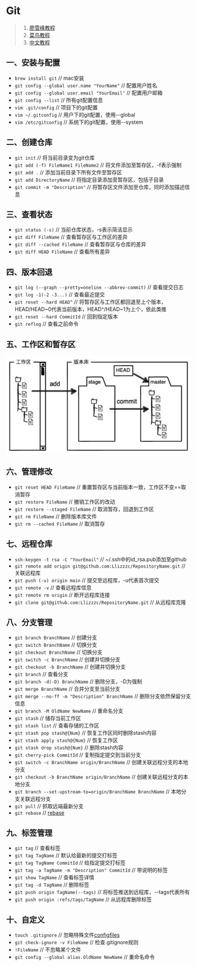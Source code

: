 # Git
>1. [廖雪峰教程](https://www.liaoxuefeng.com/wiki/896043488029600/896067008724000 "git")
>2. [菜鸟教程](https://www.runoob.com/git/git-tutorial.html "git")
>3. [中文教程](http://gitbook.liuhui998.com/index.html "git")

## 一、安装与配置
+ `brew install git`	// mac安装
+ `git config --global user.name "YourName"`	// 配置用户姓名
+ `git config --global user.email "YourEmail"`	// 配置用户邮箱
+ `git config --list`	// 所有git配置信息
+ `vim .git/config`	// 项目下的git配置
+ `vim ~/.gitconfig`	// 用户下的git配置，使用--global
+ `vim /etc/gitconfig`	// 系统下的git配置，使用--system

## 二、创建仓库
+ `git init`	// 将当前目录变为git仓库
+ `git add (-f) FileName1 FileName2`	// 将文件添加至暂存区，-f表示强制
+ `git add .`	// 添加当前目录下所有文件至暂存区
+ `git add DirectoryName`	// 将指定目录添加至暂存区，包括子目录
+ `git commit -m "Description"`	// 将暂存区文件添加至仓库，同时添加描述信息

## 三、查看状态
+ `git status (-s)`	// 当前仓库状态，-s表示简洁显示
+ `git diff FileName`	// 查看暂存区与工作区的差异
+ `git diff --cached FileName`	// 查看暂存区与仓库的差异
+ `git diff HEAD FileName`	// 查看所有差异

## 四、版本回退
+ `git log (--graph --pretty=oneline --abbrev-commit)`	// 查看提交日志
+ `git log -1(-2 -3...)`	// 查看最近提交
+ `git reset --hard HEAD^`	// 将暂存区与工作区都回退至上个版本，HEAD/HEAD\~0代表当前版本，HEAD^/HEAD\~1为上个，依此类推
+ `git reset --hard CommitId`	// 回到指定版本
+ `git reflog`	// 查看之前命令

## 五、工作区和暂存区
![Working Directory and Repository](./img/01.png)

## 六、管理修改
+ `git reset HEAD FileName`	// 重置暂存区与当前版本一致，工作区不变==取消暂存
+ `git restore FileName`	// 撤销工作区的改动
+ `git restore --staged FileName`	// 取消暂存，回退到工作区
+ `git rm FileName`	// 删除版本库文件
+ `git rm --cached FileName`	// 取消暂存

## 七、远程仓库
+ `ssh-keygen -t rsa -C "YourEmail"`	// ~/.ssh中的id_rsa.pub添加至github
+ `git remote add origin git@github.com:Llizzzc/RepositoryName.git`	// 关联远程库
+ `git push (-u) origin main`	// 提交至远程库，-u代表首次提交
+ `git remote -v`	// 查看远程库信息
+ `git remote rm origin`	// 断开远程库连接
+ `git clone git@github.com:Llizzzc/RepositoryName.git`	// 从远程库克隆

## 八、分支管理
+ `git branch BranchName`	// 创建分支
+ `git switch BranchName`	// 切换分支 
+ `git checkout BranchName`	// 切换分支
+ `git switch -c BranchName`	// 创建并切换分支
+ `git checkout -b BranchName`	// 创建并切换分支
+ `git branch`	// 查看分支
+ `git branch -d(-D) BranchName`	// 删除分支，-D为强制
+ `git merge BranchName`	// 合并分支至当前分支
+ `git merge --no-ff -m "Description" BranchName`	// 删除分支依然保留分支信息
+ `git branch -M OldName NewName`	// 重命名分支
+ `git stash`	// 储存当前工作区
+ `git stash list`	// 查看存储的工作区
+ `git stash pop stash@{Num}`	// 恢复工作区同时删除stash内容
+ `git stash apply stash@{Num}`	// 恢复工作区
+ `git stash drop stash@{Num}`	// 删除stash内容
+ `git cherry-pick CommitId`	// 复制指定提交到当前分支
+ `git switch -c BranchName origin/BranchName`	// 创建关联远程分支的本地分支
+ `git checkout -b BranchName origin/BranchName`	// 创建关联远程分支的本地分支
+ `git branch --set-upstream-to=origin/BranchName BranchName`	// 本地分支关联远程分支
+ `git pull`	// 抓取远端最新分支
+ `git rebase`	// [rebase](http://gitbook.liuhui998.com/4_2.html "rebase")

## 九、标签管理
+ `git tag`	// 查看标签
+ `git tag TagName` // 默认给最新的提交打标签
+ `git tag TagName CommitId` // 给指定提交打标签
+ `git tag -a TagName -m "Description" CommitId`	// 带说明的标签
+ `git show TagName`	// 查看标签详情
+ `git tag -d TagName`	// 删除标签
+ `git push origin TagName(--tags)`	// 将标签推送到远程库，--tags代表所有
+ `git push origin :refs/tags/TagName`	// 从远程库删除标签

## 十、自定义
+ `touch .gitignore`	// 忽略特殊文件[configfiles](https://github.com/github/gitignore "configfiles")
+ `git check-ignore -v FileName`	// 检查.gitignore规则
+ `!FileName`	// 不忽略某个文件
+ `git config --global alias.OldName NewName`	// 重命名命令